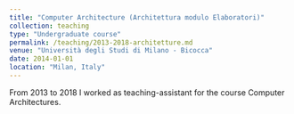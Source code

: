 ```yaml
---
title: "Computer Architecture (Architettura modulo Elaboratori)"
collection: teaching
type: "Undergraduate course"
permalink: /teaching/2013-2018-architetture.md
venue: "Università degli Studi di Milano - Bicocca"
date: 2014-01-01
location: "Milan, Italy"
---
```


From 2013 to 2018 I worked as teaching-assistant for the course Computer Architectures.  